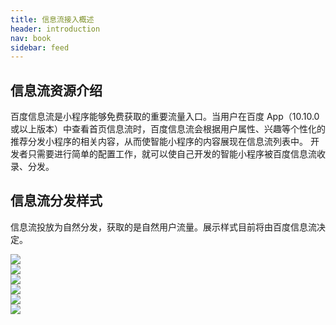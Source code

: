 ```yaml
---
title: 信息流接入概述
header: introduction
nav: book
sidebar: feed
---
```


## 信息流资源介绍

百度信息流是小程序能够免费获取的重要流量入口。当用户在百度 App（10.10.0或以上版本）中查看首页信息流时，百度信息流会根据用户属性、兴趣等个性化的推荐分发小程序的相关内容，从而使智能小程序的内容展现在信息流列表中。
开发者只需要进行简单的配置工作，就可以使自己开发的智能小程序被百度信息流收录、分发。


## 信息流分发样式
信息流投放为自然分发，获取的是自然用户流量。展示样式目前将由百度信息流决定。


<div class="m-doc-custom-examples">
	<div class="m-doc-custom-examples-correct">
	<img src="../../img/introduction/scancode/5.png">
	</div>
	<div class="m-doc-custom-examples-correct">
		 <img src="../../img/introduction/scancode/6.png">
	</div>
	<div class="m-doc-custom-examples-correct">
		 <img src="../../img/introduction/scancode/7.png">
	</div>
</div>

<div class="m-doc-custom-examples">
	<div class="m-doc-custom-examples-correct">
	<img src="../../img/introduction/scancode/8.png">
	</div>
	<div class="m-doc-custom-examples-correct">
		 <img src="../../img/introduction/scancode/10.png">
	</div>
	<div class="m-doc-custom-examples-correct">
		 <img src="../../img/introduction/scancode/9.png">
	</div>
</div>

 


